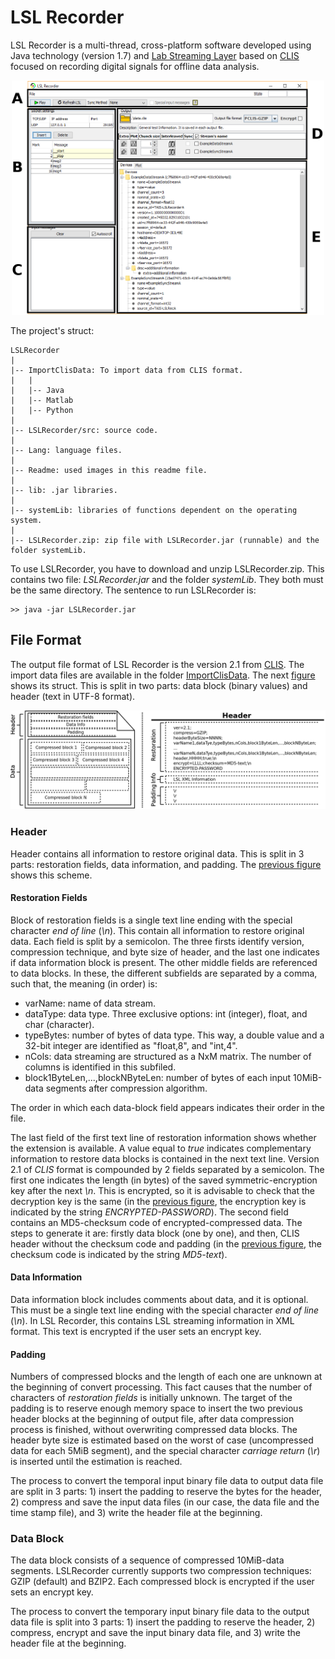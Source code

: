 # LSL Recorder

LSL Recorder is a multi-thread, cross-platform software developed using Java technology (version 1.7) and [Lab Streaming Layer](https://github.com/sccn/labstreaminglayer) based on [CLIS](https://github.com/manmermon/CLIS) focused on recording digital signals for offline data analysis.

<div align="center">
    <img src="./Readme/LSLRecorderGui.png", width="500">
</div>

The project's struct:
```
LSLRecorder
|
|-- ImportClisData: To import data from CLIS format.
|   |
|   |-- Java
|   |-- Matlab
|   |-- Python
|
|-- LSLRecorder/src: source code.
|
|-- Lang: language files.
|
|-- Readme: used images in this readme file.
|
|-- lib: .jar libraries.
|
|-- systemLib: libraries of functions dependent on the operating system.
|
|-- LSLRecorder.zip: zip file with LSLRecorder.jar (runnable) and the folder systemLib.
```

To use LSLRecorder, you have to download and unzip LSLRecorder.zip. This contains two file: *LSLRecorder.jar* and the folder *systemLib*. They both must be the same directory. The sentence to run LSLRecorder is: 
```
>> java -jar LSLRecorder.jar
```


## File Format

The output file format of LSL Recorder is the version 2.1 from [CLIS](https://github.com/manmermon/CLIS). The import data files are available in the folder [ImportClisData](https://github.com/manmermon/LSLRecorder/tree/master/ImportClisData). The next <a href="#file_format">figure</a> shows its struct. This is split in two parts: data block (binary values) and header (text in UTF-8 format). 

<div align="center" id="file_format">
    <img src="./Readme/clis_file_format_complete.png", width="800">
</div>

### Header

Header contains all information to restore original data. This is split in 3 parts: restoration fields, data information, and padding. The <a href="file_format">previous figure</a> shows this scheme. 

#### Restoration Fields

Block of restoration fields is a single text line ending with the special character *end of line* (*\n*). This contain all information to restore original data. Each field is split by a semicolon. The three firsts identify version, compression technique, and byte size of header, and the last one indicates if data information block is present. The other middle fields are referenced to data blocks. In these, the different subfields are separated by a comma, such that, the meaning (in order) is: 

- varName: name of data stream. 
- dataType: data type. Three exclusive options: int (integer), float, and char (character). 
- typeBytes: number of bytes of data type. This way, a double value and a 32-bit integer are identified as "float,8", and "int,4". 
- nCols: data streaming are structured as a NxM matrix. The number of columns is identified in this subfiled. 
- block1ByteLen,...,blockNByteLen: number of bytes of each input 10MiB-data segments after compression algorithm.

The order in which each data-block field appears indicates their order in the file.

The last field of the first text line of restoration information shows whether the extension is available. A value equal to *true* indicates complementary information to restore data blocks is contained in the next text line. Version 2.1 of *CLIS* format is compounded by 2 fields separated by a semicolon. The first one indicates the length (in bytes) of the saved symmetric-encryption key after the next *\n*. This is encrypted, so it is advisable to check that the decryption key is the same (in the <a href="file_format">previous figure</a>, the encryption key is indicated by the string *ENCRYPTED-PASSWORD*). The second field contains an MD5-checksum code of encrypted-compressed data. The steps to generate it are: firstly data block (one by one), and then, CLIS header without the checksum code and padding (in the <a href="file_format">previous figure</a>, the checksum code is indicated by the string *MD5-text*).

#### Data Information

Data information block includes comments about data, and it is optional. This must be a single text line ending with the special character *end of line* (*\n*). In LSL Recorder, this contains LSL streaming information in XML format. This text is encrypted if the user sets an encrypt key.

#### Padding

Numbers of compressed blocks and the length of each one are unknown at the beginning of convert processing. This fact causes that the number of characters of *restoration fields* is initially unknown. The target of the padding is to reserve enough memory space to insert the two previous header blocks at the beginning of output file, after data compression process is finished, without overwriting compressed data blocks. The header byte size is estimated based on the worst of case (uncompressed data for each 5MiB segment), and the special character *carriage return* (*\r*) is inserted until the estimation is reached.

The process to convert the temporal input binary file data to output data file are split in 3 parts: 1) insert the padding to reserve the bytes for the header, 2) compress and save the input data files (in our case, the data file and the time stamp file), and 3) write the header file at the beginning.

### Data Block 

The data block consists of a sequence of compressed 10MiB-data segments. LSLRecorder currently supports two compression techniques: GZIP (default) and BZIP2. Each compressed block is encrypted if the user sets an encrypt key. 

The process to convert the temporary input binary file data to the output data file is split into 3 parts: 1) insert the padding to reserve the header, 2) compress, encrypt and save the input binary data file, and 3) write the header file at the beginning. 
